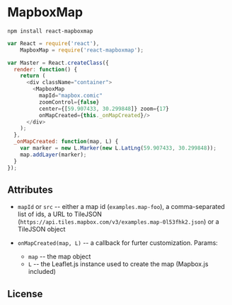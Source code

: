 MapboxMap
==========

```
npm install react-mapboxmap
```

```js
var React = require('react'),
    MapboxMap = require('react-mapboxmap');

var Master = React.createClass({
  render: function() {
    return (
      <div className="container">
        <MapboxMap
          mapId="mapbox.comic"
          zoomControl={false}
          center={[59.907433, 30.299848]} zoom={17}
          onMapCreated={this._onMapCreated}/>
      </div>
    );
  },
  _onMapCreated: function(map, L) {
    var marker = new L.Marker(new L.LatLng(59.907433, 30.299848));
    map.addLayer(marker);
  }
});
```

Attributes
-----------

* `mapId` or `src` -- either a map id (`examples.map-foo`), a comma-separated list of ids, a URL to TileJSON (`https://api.tiles.mapbox.com/v3/examples.map-0l53fhk2.json`) or a TileJSON object

* `onMapCreated(map, L)` -- a callback for furter customization. Params:

    - `map` -- the map object
    - `L` -- the Leaflet.js instance used to create the map (Mapbox.js included)

License
--------

<MIT class=""></MIT>
